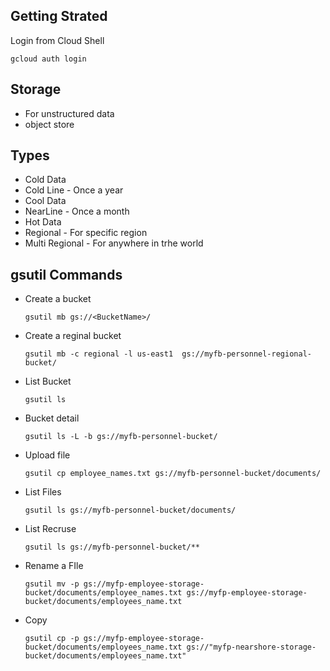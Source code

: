 ## Getting Strated

Login from Cloud Shell 
 ``` 
 gcloud auth login
 ```
 
## Storage
 - For unstructured data
 - object store
 
 
## Types
 - Cold Data
  - Cold Line - Once a year
 - Cool Data
  - NearLine - Once a month
 - Hot Data
  - Regional - For specific region
  - Multi Regional - For anywhere in trhe world
 


## gsutil Commands

- Create a bucket 
  ```
  gsutil mb gs://<BucketName>/
  ```
  
- Create a reginal bucket
  ```
  gsutil mb -c regional -l us-east1  gs://myfb-personnel-regional-bucket/
  ```
  
- List Bucket
  ```
  gsutil ls
  ```

- Bucket detail
  ```
  gsutil ls -L -b gs://myfb-personnel-bucket/
  ```
 
- Upload file
  ```
  gsutil cp employee_names.txt gs://myfb-personnel-bucket/documents/
   ```
- List Files
  ```
  gsutil ls gs://myfb-personnel-bucket/documents/
  ```
  
- List Recruse
  ```
  gsutil ls gs://myfb-personnel-bucket/**
  ```
  
- Rename a FIle
  ```
  gsutil mv -p gs://myfp-employee-storage-bucket/documents/employee_names.txt gs://myfp-employee-storage-bucket/documents/employees_name.txt
  ```
  
- Copy 
  ```
  gsutil cp -p gs://myfp-employee-storage-bucket/documents/employees_name.txt gs://"myfp-nearshore-storage-bucket/documents/employees_name.txt"
  ```


